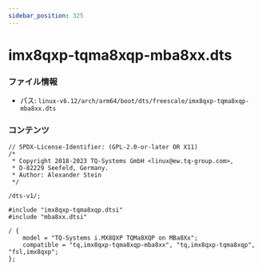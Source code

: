 ```yaml
---
sidebar_position: 325
---
```

# imx8qxp-tqma8xqp-mba8xx.dts

### ファイル情報

- パス: `linux-v6.12/arch/arm64/boot/dts/freescale/imx8qxp-tqma8xqp-mba8xx.dts`

### コンテンツ

```dts
// SPDX-License-Identifier: (GPL-2.0-or-later OR X11)
/*
 * Copyright 2018-2023 TQ-Systems GmbH <linux@ew.tq-group.com>,
 * D-82229 Seefeld, Germany.
 * Author: Alexander Stein
 */

/dts-v1/;

#include "imx8qxp-tqma8xqp.dtsi"
#include "mba8xx.dtsi"

/ {
	model = "TQ-Systems i.MX8QXP TQMa8XQP on MBa8Xx";
	compatible = "tq,imx8qxp-tqma8xqp-mba8xx", "tq,imx8qxp-tqma8xqp", "fsl,imx8qxp";
};

```
